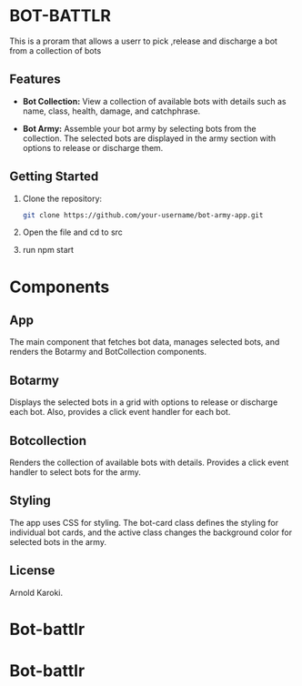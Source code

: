 # BOT-BATTLR
This is a proram that allows a userr to pick ,release and discharge a bot from a collection of bots
## Features

- **Bot Collection:** View a collection of available bots with details such as name, class, health, damage, and catchphrase.

- **Bot Army:** Assemble your bot army by selecting bots from the collection. The selected bots are displayed in the army section with options to release or discharge them.

## Getting Started

1. Clone the repository:

   ```bash
   git clone https://github.com/your-username/bot-army-app.git
2. Open the file and cd to src
3. run npm start

# Components
 ## App
The main component that fetches bot data, manages selected bots, and renders the Botarmy and BotCollection components.

 ## Botarmy
Displays the selected bots in a grid with options to release or discharge each bot. Also, provides a click event handler for each bot.

 ## Botcollection
Renders the collection of available bots with details. Provides a click event handler to select bots for the army.

 ## Styling
The app uses CSS for styling. The bot-card class defines the styling for individual bot cards, and the active class changes the background color for selected bots in the army.

## License
Arnold Karoki.
# Bot-battlr
# Bot-battlr
